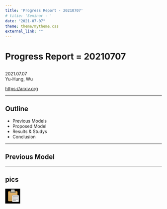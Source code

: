 ```yaml
---
title: 'Progress Report - 20210707'
# titie: 'Seminar - '
date: "2021-07-07"
theme: theme/mytheme.css
external_link: ""
---
```


# Progress Report = 20210707 <!-- .element: class="title" -->
##  <!-- .element: class="subtitle" -->

<div class="title-name">
2021.07.07 <br>
Yu-Hung, Wu
</div>

https://arxiv.org <!-- .element: class="footnote" -->

---

## Outline

- Previous Models
- Proposed Model
- Results & Studys
- Conclusion

---

## Previous Model  <!-- .element: class="section-title" -->

----

## pics

![](attachments/2021-07-06-20-47-53.png) <!-- .element: class="img85" -->